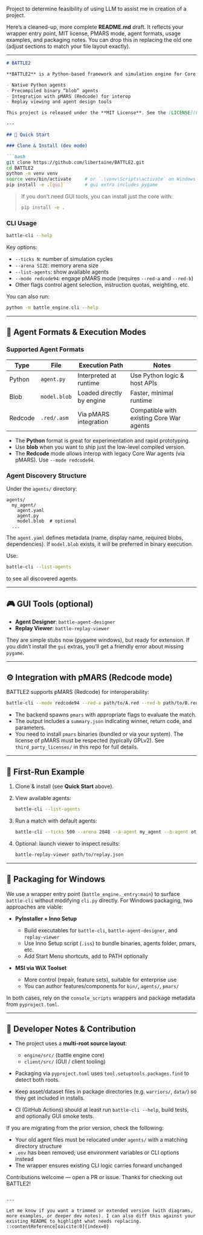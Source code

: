 
Project to determine feasibility of using LLM to assist me in creation of a project.

Here’s a cleaned-up, more complete **README.md** draft. It reflects your wrapper entry point, MIT license, PMARS mode, agent formats, usage examples, and packaging notes. You can drop this in replacing the old one (adjust sections to match your file layout exactly).

---

````markdown
# BATTLE2

**BATTLE2** is a Python-based framework and simulation engine for Core War–style AI competitions. It supports:

- Native Python agents  
- Precompiled binary “blob” agents  
- Integration with pMARS (Redcode) for interop  
- Replay viewing and agent design tools  

This project is released under the **MIT License**. See the [LICENSE](LICENSE) file for details.

---

## 🔧 Quick Start

### Clone & Install (dev mode)

```bash
git clone https://github.com/libertaine/BATTLE2.git
cd BATTLE2
python -m venv venv
source venv/bin/activate     # or `.\venv\Scripts\activate` on Windows
pip install -e .[gui]        # gui extra includes pygame
````

> If you don’t need GUI tools, you can install just the core with:
>
> ```bash
> pip install -e .
> ```

### CLI Usage

```bash
battle-cli --help
```

Key options:

* `--ticks N`: number of simulation cycles
* `--arena SIZE`: memory arena size
* `--list-agents`: show available agents
* `--mode redcode94`: engage pMARS mode (requires `--red-a` and `--red-b`)
* Other flags control agent selection, instruction quotas, weighting, etc.

You can also run:

```bash
python -m battle_engine.cli --help
```

---

## 🧠 Agent Formats & Execution Modes

### Supported Agent Formats

| Type    | File         | Execution Path            | Notes                                    |
| ------- | ------------ | ------------------------- | ---------------------------------------- |
| Python  | `agent.py`   | Interpreted at runtime    | Use Python logic & host APIs             |
| Blob    | `model.blob` | Loaded directly by engine | Faster, minimal runtime                  |
| Redcode | `.red/.asm`  | Via pMARS integration     | Compatible with existing Core War agents |

* The **Python** format is great for experimentation and rapid prototyping.
* Use **blob** when you want to ship just the low-level compiled version.
* The **Redcode** mode allows interop with legacy Core War agents (via pMARS). Use `--mode redcode94`.

### Agent Discovery Structure

Under the `agents/` directory:

```
agents/
  my_agent/
    agent.yaml
    agent.py
    model.blob  # optional
  ...
```

The `agent.yaml` defines metadata (name, display name, required blobs, dependencies). If `model.blob` exists, it will be preferred in binary execution.

Use:

```bash
battle-cli --list-agents
```

to see all discovered agents.

---

## 🎮 GUI Tools (optional)

* **Agent Designer**: `battle-agent-designer`
* **Replay Viewer**: `battle-replay-viewer`

They are simple stubs now (pygame windows), but ready for extension. If you didn’t install the `gui` extras, you’ll get a friendly error about missing `pygame`.

---

## ⚙ Integration with pMARS (Redcode mode)

BATTLE2 supports pMARS (Redcode) for interoperability:

```bash
battle-cli --mode redcode94 --red-a path/to/A.red --red-b path/to/B.red --ticks 800
```

* The backend spawns `pmars` with appropriate flags to evaluate the match.
* The output includes a `summary.json` indicating winner, return code, and parameters.
* You need to install `pmars` binaries (bundled or via your system). The license of pMARS must be respected (typically GPLv2). See `third_party_licenses/` in this repo for full details.

---

## 🧪 First-Run Example

1. Clone & install (see **Quick Start** above).

2. View available agents:

   ```bash
   battle-cli --list-agents
   ```

3. Run a match with default agents:

   ```bash
   battle-cli --ticks 500 --arena 2048 --a-agent my_agent --b-agent other_agent
   ```

4. Optional: launch viewer to inspect results:

   ```bash
   battle-replay-viewer path/to/replay.json
   ```

---

## 🚀 Packaging for Windows

We use a wrapper entry point (`battle_engine._entry:main`) to surface `battle-cli` without modifying `cli.py` directly.
For Windows packaging, two approaches are viable:

* **PyInstaller + Inno Setup**

  * Build executables for `battle-cli`, `battle-agent-designer`, and `replay-viewer`
  * Use Inno Setup script (`.iss`) to bundle binaries, agents folder, pmars, etc.
  * Add Start Menu shortcuts, add to PATH optionally

* **MSI via WiX Toolset**

  * More control (repair, feature sets), suitable for enterprise use
  * You can author features/components for `bin/`, `agents/`, `pmars/`

In both cases, rely on the `console_scripts` wrappers and package metadata from `pyproject.toml`.

---

## 🧷 Developer Notes & Contribution

* The project uses a **multi-root source layout**:

  * `engine/src/` (battle engine core)
  * `client/src/` (GUI / client tooling)

* Packaging via `pyproject.toml` uses `tool.setuptools.packages.find` to detect both roots.

* Keep asset/dataset files in package directories (e.g. `warriors/`, `data/`) so they get included in installs.

* CI (GitHub Actions) should at least run `battle-cli --help`, build tests, and optionally GUI smoke tests.

If you are migrating from the prior version, check the following:

* Your old agent files must be relocated under `agents/` with a matching directory structure
* `.env` has been removed; use environment variables or CLI options instead
* The wrapper ensures existing CLI logic carries forward unchanged

Contributions welcome — open a PR or issue. Thanks for checking out BATTLE2!

```

---

Let me know if you want a trimmed or extended version (with diagrams, more examples, or deeper dev notes). I can also diff this against your existing README to highlight what needs replacing.
::contentReference[oaicite:0]{index=0}
```

